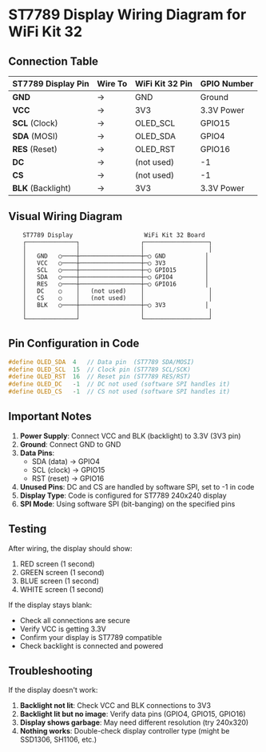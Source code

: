 # ST7789 Display Wiring Diagram for WiFi Kit 32

## Connection Table

| ST7789 Display Pin | Wire To | WiFi Kit 32 Pin | GPIO Number |
|-------------------|---------|-----------------|-------------|
| **GND**           | →       | GND             | Ground      |
| **VCC**           | →       | 3V3             | 3.3V Power  |
| **SCL** (Clock)   | →       | OLED_SCL        | GPIO15      |
| **SDA** (MOSI)    | →       | OLED_SDA        | GPIO4       |
| **RES** (Reset)   | →       | OLED_RST        | GPIO16      |
| **DC**            | →       | (not used)      | -1          |
| **CS**            | →       | (not used)      | -1          |
| **BLK** (Backlight)| →      | 3V3             | 3.3V Power  |

## Visual Wiring Diagram

```
    ST7789 Display                    WiFi Kit 32 Board
    ┌──────────────┐                 ┌──────────────────┐
    │              │                 │                  │
    │   GND   ○────┼─────────────────┼─○ GND           │
    │   VCC   ○────┼─────────────────┼─○ 3V3           │
    │   SCL   ○────┼─────────────────┼─○ GPIO15        │
    │   SDA   ○────┼─────────────────┼─○ GPIO4         │
    │   RES   ○────┼─────────────────┼─○ GPIO16        │
    │   DC    ○    │   (not used)    │                  │
    │   CS    ○    │   (not used)    │                  │
    │   BLK   ○────┼─────────────────┼─○ 3V3           │
    │              │                 │                  │
    └──────────────┘                 └──────────────────┘
```

## Pin Configuration in Code

```cpp
#define OLED_SDA  4   // Data pin  (ST7789 SDA/MOSI)
#define OLED_SCL  15  // Clock pin (ST7789 SCL/SCK)
#define OLED_RST  16  // Reset pin (ST7789 RES/RST)
#define OLED_DC   -1  // DC not used (software SPI handles it)
#define OLED_CS   -1  // CS not used (software SPI handles it)
```

## Important Notes

1. **Power Supply**: Connect VCC and BLK (backlight) to 3.3V (3V3 pin)
2. **Ground**: Connect GND to GND
3. **Data Pins**: 
   - SDA (data) → GPIO4
   - SCL (clock) → GPIO15
   - RST (reset) → GPIO16
4. **Unused Pins**: DC and CS are handled by software SPI, set to -1 in code
5. **Display Type**: Code is configured for ST7789 240x240 display
6. **SPI Mode**: Using software SPI (bit-banging) on the specified pins

## Testing

After wiring, the display should show:
1. RED screen (1 second)
2. GREEN screen (1 second)
3. BLUE screen (1 second)
4. WHITE screen (1 second)

If the display stays blank:
- Check all connections are secure
- Verify VCC is getting 3.3V
- Confirm your display is ST7789 compatible
- Check backlight is connected and powered

## Troubleshooting

If the display doesn't work:
1. **Backlight not lit**: Check VCC and BLK connections to 3V3
2. **Backlight lit but no image**: Verify data pins (GPIO4, GPIO15, GPIO16)
3. **Display shows garbage**: May need different resolution (try 240x320)
4. **Nothing works**: Double-check display controller type (might be SSD1306, SH1106, etc.)

